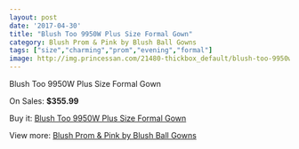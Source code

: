 ```yaml
---
layout: post
date: '2017-04-30'
title: "Blush Too 9950W Plus Size Formal Gown"
category: Blush Prom & Pink by Blush Ball Gowns
tags: ["size","charming","prom","evening","formal"]
image: http://img.princessan.com/21480-thickbox_default/blush-too-9950w-plus-size-formal-gown.jpg
---
```

Blush Too 9950W Plus Size Formal Gown

On Sales: **$355.99**
<a href="https://www.princessan.com/en/9688-blush-too-9950w-plus-size-formal-gown.html"><amp-img layout="responsive" width="600" height="600" src="//img.princessan.com/21480-thickbox_default/blush-too-9950w-plus-size-formal-gown.jpg" alt="Blush Too 9950W Plus Size Formal Gown 0" /></a>
<a href="https://www.princessan.com/en/9688-blush-too-9950w-plus-size-formal-gown.html"><amp-img layout="responsive" width="600" height="600" src="//img.princessan.com/21481-thickbox_default/blush-too-9950w-plus-size-formal-gown.jpg" alt="Blush Too 9950W Plus Size Formal Gown 1" /></a>

Buy it: [Blush Too 9950W Plus Size Formal Gown](https://www.princessan.com/en/9688-blush-too-9950w-plus-size-formal-gown.html "Blush Too 9950W Plus Size Formal Gown")

View more: [Blush Prom & Pink by Blush Ball Gowns](https://www.princessan.com/en/78- "Blush Prom & Pink by Blush Ball Gowns")